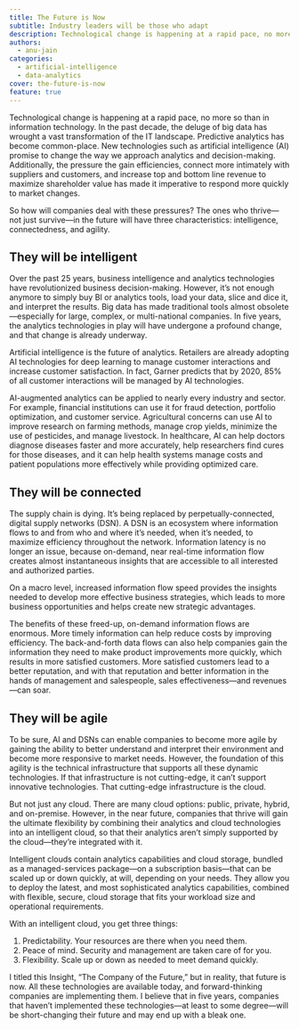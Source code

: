 ```yaml
---
title: The Future is Now
subtitle: Industry leaders will be those who adapt
description: Technological change is happening at a rapid pace, no more so than in Information Technology (IT).
authors:
  - anu-jain
categories:
  - artificial-intelligence
  - data-analytics
cover: the-future-is-now
feature: true
---
```


Technological change is happening at a rapid pace, no more so than in information technology. In the past decade, the deluge of big data has wrought a vast transformation of the IT landscape. Predictive analytics has become common-place. New technologies such as artificial intelligence (AI) promise to change the way we approach analytics and decision-making. Additionally, the pressure the gain efficiencies, connect more intimately with suppliers and customers, and increase top and bottom line revenue to maximize shareholder value has made it imperative to respond more quickly to market changes.

So how will companies deal with these pressures? The ones who thrive—not just survive—in the future will have three characteristics: intelligence, connectedness, and agility.

## They will be intelligent

Over the past 25 years, business intelligence and analytics technologies have revolutionized business decision-making. However, it’s not enough anymore to simply buy BI or analytics tools, load your data, slice and dice it, and interpret the results. Big data has made traditional tools almost obsolete—especially for large, complex, or multi-national companies. In five years, the analytics technologies in play will have undergone a profound change, and that change is already underway.

Artificial intelligence is the future of analytics. Retailers are already adopting AI technologies for deep learning to manage customer interactions and increase customer satisfaction. In fact, Garner predicts that by 2020, 85% of all customer interactions will be managed by AI technologies.

AI-augmented analytics can be applied to nearly every industry and sector. For example, financial institutions can use it for fraud detection, portfolio optimization, and customer service. Agricultural concerns can use AI to improve research on farming methods, manage crop yields, minimize the use of pesticides, and manage livestock. In healthcare, AI can help doctors diagnose diseases faster and more accurately, help researchers find cures for those diseases, and it can help health systems manage costs and patient populations more effectively while providing optimized care.

## They will be connected

The supply chain is dying. It’s being replaced by perpetually-connected, digital supply networks (DSN). A DSN is an ecosystem where information flows to and from who and where it’s needed, when it’s needed, to maximize efficiency throughout the network. Information latency is no longer an issue, because on-demand, near real-time information flow creates almost instantaneous insights that are accessible to all interested and authorized parties.

On a macro level, increased information flow speed provides the insights needed to develop more effective business strategies, which leads to more business opportunities and helps create new strategic advantages.

The benefits of these freed-up, on-demand information flows are enormous. More timely information can help reduce costs by improving efficiency. The back-and-forth data flows can also help companies gain the information they need to make product improvements more quickly, which results in more satisfied customers. More satisfied customers lead to a better reputation, and with that reputation and better information in the hands of management and salespeople, sales effectiveness—and revenues—can soar.

## They will be agile

To be sure, AI and DSNs can enable companies to become more agile by gaining the ability to better understand and interpret their environment and become more responsive to market needs. However, the foundation of this agility is the technical infrastructure that supports all these dynamic technologies. If that infrastructure is not cutting-edge, it can’t support innovative technologies. That cutting-edge infrastructure is the cloud.

But not just any cloud. There are many cloud options: public, private, hybrid, and on-premise. However, in the near future, companies that thrive will gain the ultimate flexibility by combining their analytics and cloud technologies into an intelligent cloud, so that their analytics aren’t simply supported by the cloud—they’re integrated with it.

Intelligent clouds contain analytics capabilities and cloud storage, bundled as a managed-services package—on a subscription basis—that can be scaled up or down quickly, at will, depending on your needs. They allow you to deploy the latest, and most sophisticated analytics capabilities, combined with flexible, secure, cloud storage that fits your workload size and operational requirements.

With an intelligent cloud, you get three things:

1. Predictability. Your resources are there when you need them.
2. Peace of mind. Security and management are taken care of for you.
3. Flexibility. Scale up or down as needed to meet demand quickly.

I titled this Insight, “The Company of the Future,” but in reality, that future is now. All these technologies are available today, and forward-thinking companies are implementing them. I believe that in five years, companies that haven’t implemented these technologies—at least to some degree—will be short-changing their future and may end up with a bleak one.